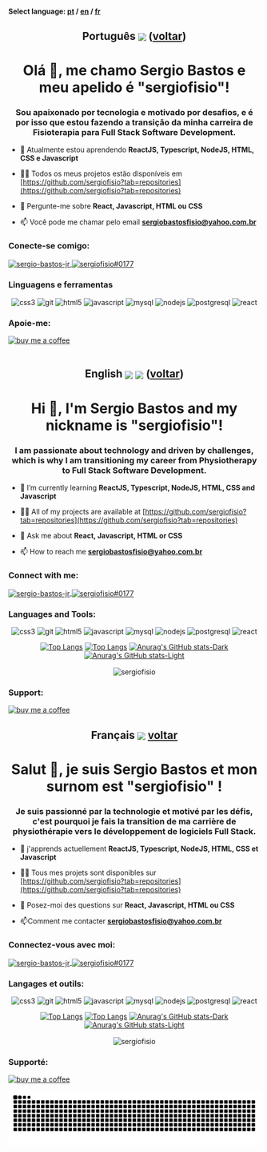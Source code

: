 <a id='inicio'></a> 
#### Select language: [pt](#pt) / [en](#en) / [fr](#fr)

<a id='pt'></a>

## <div align='center'> Português <img align="center" src="https://raw.githubusercontent.com/stevenrskelton/flag-icon/master/png/16/country-4x3/br.png" width=30/> ([voltar](#inicio))</div>

<h1 align="center" font-size='50px'>Olá 👋, me chamo Sergio Bastos e meu apelido é "sergiofisio"!</h1>
<h3 align="center">Sou apaixonado por tecnologia e motivado por desafios, e é por isso que estou fazendo a transição da minha carreira de Fisioterapia para Full Stack Software Development.</h3>

- 🌱 Atualmente estou aprendendo **ReactJS, Typescript, NodeJS, HTML, CSS e Javascript**

- 👨‍💻 Todos os meus projetos estão disponíveis em [https://github.com/sergiofisio?tab=repositories](https://github.com/sergiofisio?tab=repositories)

- 💬 Pergunte-me sobre **React, Javascript, HTML ou CSS**

- 📫 Você pode me chamar pelo email **sergiobastosfisio@yahoo.com.br**

<h3 align="left">Conecte-se comigo:</h3>
<p align="left">
<a href="https://www.linkedin.com/in/sergio-bastos-jr" target="_blank"><img align="center" src="https://img.shields.io/badge/LinkedIn-0077B5?style=for-the-badge&logo=linkedin&logoColor=white" alt="sergio-bastos-jr" height="30" />
<a href="https://discord.gg/sergiofisio#0177" target="_blank"><img align="center" src="https://img.shields.io/badge/Discord-5865F2?style=for-the-badge&logo=discord&logoColor=white" alt="sergiofisio#0177" height="30" /></a>
</p>

<h3 align="left">Linguagens e ferramentas</h3>
<p align="center"> <img src="https://img.shields.io/badge/CSS3-1572B6?style=for-the-badge&logo=css3&logoColor=white" alt="css3" height="30"/> <img src="https://img.shields.io/badge/Express.js-000000?style=for-the-badge&logo=express&logoColor=white" alt="git" height="30"/> <img src="https://img.shields.io/badge/HTML5-E34F26?style=for-the-badge&logo=html5&logoColor=white" alt="html5" height="30"/> <img src="https://img.shields.io/badge/JavaScript-323330?style=for-the-badge&logo=javascript&logoColor=F7DF1E" alt="javascript" height="30"/> <img src="https://img.shields.io/badge/MySQL-005C84?style=for-the-badge&logo=mysql&logoColor=white" alt="mysql" height="30"/> <img src="https://img.shields.io/badge/Node.js-339933?style=for-the-badge&logo=nodedotjs&logoColor=white" alt="nodejs" height="30"/> <img src="https://img.shields.io/badge/PostgreSQL-316192?style=for-the-badge&logo=postgresql&logoColor=white" alt="postgresql" height="30"/> <img src="https://img.shields.io/badge/React-20232A?style=for-the-badge&logo=react&logoColor=61DAFB" alt="react" height="30"/></p>

<h3 align="left">Apoie-me:</h3>
<p><a href="https://www.buymeacoffee.com/sergiobastos"> <img src='https://img.shields.io/badge/Buy_Me_A_Coffee-FFDD00?style=for-the-badge&logo=buy-me-a-coffee&logoColor=black' alt='buy me a coffee' height="30"</p>

<br/>

<br/>

<a id='en'></a>
 ## <div align='center'> English <img align="center" src="https://user-images.githubusercontent.com/89741627/212705491-d895d872-27f6-4880-a5ca-b9440fb622e0.png" width=30/> <img align="center" src="https://emojipedia-us.s3.dualstack.us-west-1.amazonaws.com/thumbs/120/apple/325/flag-england_1f3f4-e0067-e0062-e0065-e006e-e0067-e007f.png" width=30/> ([voltar](#inicio))</div>

<h1 align="center">Hi 👋, I'm Sergio Bastos and my nickname is "sergiofisio"!</h1>
<h3 align="center">I am passionate about technology and driven by challenges, which is why I am transitioning my career from Physiotherapy to Full Stack Software Development.</h3>

- 🌱 I’m currently learning **ReactJS, Typescript, NodeJS, HTML, CSS and Javascript**

- 👨‍💻 All of my projects are available at [https://github.com/sergiofisio?tab=repositories](https://github.com/sergiofisio?tab=repositories)

- 💬 Ask me about **React, Javascript, HTML or CSS**

- 📫 How to reach me **sergiobastosfisio@yahoo.com.br**

<h3 align="left">Connect with me:</h3>
<p align="left">
<a href="https://www.linkedin.com/in/sergio-bastos-jr/?locale=en_US" target="_blank"><img align="center" src="https://img.shields.io/badge/LinkedIn-0077B5?style=for-the-badge&logo=linkedin&logoColor=white" alt="sergio-bastos-jr" height="30" />
<a href="https://discord.gg/sergiofisio#0177" target="_blank"><img align="center" src="https://img.shields.io/badge/Discord-5865F2?style=for-the-badge&logo=discord&logoColor=white" alt="sergiofisio#0177" height="30" /></a>
</p>

<h3 align="left">Languages and Tools:</h3>
<p align="center"> <img src="https://img.shields.io/badge/CSS3-1572B6?style=for-the-badge&logo=css3&logoColor=white" alt="css3" height="30"/> <img src="https://img.shields.io/badge/Express.js-000000?style=for-the-badge&logo=express&logoColor=white" alt="git" height="30"/> <img src="https://img.shields.io/badge/HTML5-E34F26?style=for-the-badge&logo=html5&logoColor=white" alt="html5" height="30"/> <img src="https://img.shields.io/badge/JavaScript-323330?style=for-the-badge&logo=javascript&logoColor=F7DF1E" alt="javascript" height="30"/> <img src="https://img.shields.io/badge/MySQL-005C84?style=for-the-badge&logo=mysql&logoColor=white" alt="mysql" height="30"/> <img src="https://img.shields.io/badge/Node.js-339933?style=for-the-badge&logo=nodedotjs&logoColor=white" alt="nodejs" height="30"/> <img src="https://img.shields.io/badge/PostgreSQL-316192?style=for-the-badge&logo=postgresql&logoColor=white" alt="postgresql" height="30"/> <img src="https://img.shields.io/badge/React-20232A?style=for-the-badge&logo=react&logoColor=61DAFB" alt="react" height="30"/></p>

<div align='center'>
 
[![Top Langs](https://github-readme-stats-sigma-five.vercel.app/api/top-langs/?username=sergiofisio&show_icons=true&theme=light#gh-light-mode-only)](https://github.com/anuraghazra/github-readme-stats#gh-light-mode-only)
[![Top Langs](https://github-readme-stats-sigma-five.vercel.app/api/top-langs/?username=sergiofisio&show_icons=true&theme=dracula#gh-dark-mode-only)](https://github.com/anuraghazra/github-readme-stats#gh-dark-mode-only)
[![Anurag's GitHub stats-Dark](https://github-readme-stats-sigma-five.vercel.app/api?username=sergiofisio&show_icons=true&theme=dracula#gh-dark-mode-only)](https://github.com/anuraghazra/github-readme-stats#gh-dark-mode-only)
[![Anurag's GitHub stats-Light](https://github-readme-stats-sigma-five.vercel.app/api?username=sergiofisio&show_icons=true&theme=default#gh-light-mode-only)](https://github.com/anuraghazra/github-readme-stats#gh-light-mode-only)

<p><img align="center" src="https://github-readme-streak-stats.herokuapp.com/?user=sergiofisio&show_icons=true&theme=dracula" alt="sergiofisio" /></p>
 
 </div>
 
 <h3 align="left">Support:</h3>

<p><a href="https://www.buymeacoffee.com/sergiobastos"> <img src='https://img.shields.io/badge/Buy_Me_A_Coffee-FFDD00?style=for-the-badge&logo=buy-me-a-coffee&logoColor=black' alt='buy me a coffee' height="30"</p>

<a id='fr'></a>
## <div align='center'> Français <img align="center" src="https://emojipedia-us.s3.dualstack.us-west-1.amazonaws.com/thumbs/120/apple/325/flag-france_1f1eb-1f1f7.png" width=30/> [voltar](#inicio) </div>

<h1 align="center">Salut 👋, je suis Sergio Bastos et mon surnom est "sergiofisio" !</h1>
<h3 align="center">Je suis passionné par la technologie et motivé par les défis, c'est pourquoi je fais la transition de ma carrière de physiothérapie vers le développement de logiciels Full Stack.</h3>

- 🌱 j'apprends actuellement **ReactJS, Typescript, NodeJS, HTML, CSS et Javascript**

- 👨‍💻 Tous mes projets sont disponibles sur [https://github.com/sergiofisio?tab=repositories](https://github.com/sergiofisio?tab=repositories)

- 💬 Posez-moi des questions sur **React, Javascript, HTML ou CSS**

- 📫Comment me contacter **sergiobastosfisio@yahoo.com.br**

<h3 align="left">Connectez-vous avec moi:</h3>
<p align="left">
<a href="https://www.linkedin.com/in/sergio-bastos-jr/?locale=fr_FR" target="_blank"><img align="center" src="https://img.shields.io/badge/LinkedIn-0077B5?style=for-the-badge&logo=linkedin&logoColor=white" alt="sergio-bastos-jr" height="30" />
<a href="https://discord.gg/sergiofisio#0177" target="_blank"><img align="center" src="https://img.shields.io/badge/Discord-5865F2?style=for-the-badge&logo=discord&logoColor=white" alt="sergiofisio#0177" height="30" /></a>
</p>

<h3 align="left">Langages et outils:</h3>
<p align="center"> <img src="https://img.shields.io/badge/CSS3-1572B6?style=for-the-badge&logo=css3&logoColor=white" alt="css3" height="30"/> <img src="https://img.shields.io/badge/Express.js-000000?style=for-the-badge&logo=express&logoColor=white" alt="git" height="30"/> <img src="https://img.shields.io/badge/HTML5-E34F26?style=for-the-badge&logo=html5&logoColor=white" alt="html5" height="30"/> <img src="https://img.shields.io/badge/JavaScript-323330?style=for-the-badge&logo=javascript&logoColor=F7DF1E" alt="javascript" height="30"/> <img src="https://img.shields.io/badge/MySQL-005C84?style=for-the-badge&logo=mysql&logoColor=white" alt="mysql" height="30"/> <img src="https://img.shields.io/badge/Node.js-339933?style=for-the-badge&logo=nodedotjs&logoColor=white" alt="nodejs" height="30"/> <img src="https://img.shields.io/badge/PostgreSQL-316192?style=for-the-badge&logo=postgresql&logoColor=white" alt="postgresql" height="30"/> <img src="https://img.shields.io/badge/React-20232A?style=for-the-badge&logo=react&logoColor=61DAFB" alt="react" height="30"/></p>

<div align='center'>
 
[![Top Langs](https://github-readme-stats-sigma-five.vercel.app/api/top-langs/?username=sergiofisio&show_icons=true&theme=light#gh-light-mode-only)](https://github.com/anuraghazra/github-readme-stats#gh-light-mode-only)
[![Top Langs](https://github-readme-stats-sigma-five.vercel.app/api/top-langs/?username=sergiofisio&show_icons=true&theme=dracula#gh-dark-mode-only)](https://github.com/anuraghazra/github-readme-stats#gh-dark-mode-only)
[![Anurag's GitHub stats-Dark](https://github-readme-stats-sigma-five.vercel.app/api?username=sergiofisio&show_icons=true&theme=dracula#gh-dark-mode-only)](https://github.com/anuraghazra/github-readme-stats#gh-dark-mode-only)
[![Anurag's GitHub stats-Light](https://github-readme-stats-sigma-five.vercel.app/api?username=sergiofisio&show_icons=true&theme=default#gh-light-mode-only)](https://github.com/anuraghazra/github-readme-stats#gh-light-mode-only)

<p><img align="center" src="https://github-readme-streak-stats.herokuapp.com/?user=sergiofisio&show_icons=true&theme=dracula" alt="sergiofisio" /></p>
 
 </div>
 
 <h3 align="left">Supporté:</h3>

<p><a href="https://www.buymeacoffee.com/sergiobastos"> <img src='https://img.shields.io/badge/Buy_Me_A_Coffee-FFDD00?style=for-the-badge&logo=buy-me-a-coffee&logoColor=black' alt='buy me a coffee' height="30"</p>

<div align = 'center'>

<div align = 'center'>

![snake gif](https://github.com/sergiofisio/sergiofisio/blob/output/github-contribution-grid-snake.svg)
 
 </div>
